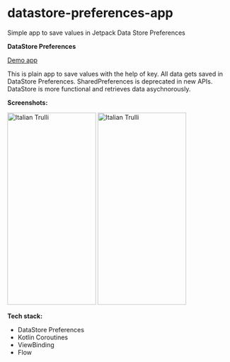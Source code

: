 # datastore-preferences-app
Simple app to save values in Jetpack Data Store Preferences

**DataStore Preferences**

<a href="https://github.com/raheemadamboev/datastore-preferences-app/blob/master/app-debug.apk">Demo app</a>

This is plain app to save values with the help of key. All data gets saved in DataStore Preferences. SharedPreferences is deprecated in new APIs. DataStore is more functional and retrieves data asychnorously.

**Screenshots:**

<img src="https://i.imgur.com/2H8A910.jpg" alt="Italian Trulli" width="200" height="434"> <img src="https://i.imgur.com/HroZHT1.jpg" alt="Italian Trulli" width="200" height="434">

**Tech stack:**

- DataStore Preferences
- Kotlin Coroutines
- ViewBinding
- Flow
